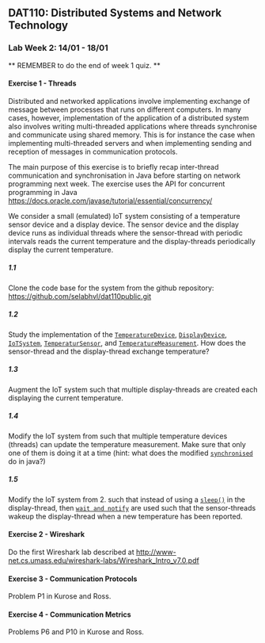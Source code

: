 ## DAT110: Distributed Systems and Network Technology

### Lab Week 2: 14/01 - 18/01

** REMEMBER to do the end of week 1 quiz. **

#### Exercise 1 - Threads

Distributed and networked applications involve implementing exchange of message between processes that runs on different computers. In many cases, however, implementation of the application of a distributed system also involves writing multi-threaded applications where threads synchronise and communicate using shared memory. This is for instance the case when implementing multi-threaded servers and when implementing sending and reception of messages in communication protocols.

The main purpose of this exercise is to briefly recap inter-thread communication and synchronisation in Java before starting on network programming next week. The exercise uses the API for concurrent programming in Java https://docs.oracle.com/javase/tutorial/essential/concurrency/

We consider a small (emulated) IoT system consisting of a temperature sensor device and a display device. The sensor device and the display device runs as individual threads where the sensor-thread with periodic intervals reads the current temperature and the display-threads periodically display the current temperature.

##### 1.1

Clone the code base for the system from the github repository: https://github.com/selabhvl/dat110public.git

##### 1.2

Study the implementation of the  [`TemperatureDevice`](https://github.com/selabhvl/dat110public/blob/master/week2/iotthreads/src/no/hvl/dat110/threading/TemperatureDevice.java), [`DisplayDevice`](https://github.com/selabhvl/dat110public/blob/master/week2/iotthreads/src/no/hvl/dat110/threading/DisplayDevice.java), [`IoTSystem`](https://github.com/selabhvl/dat110public/blob/master/week2/iotthreads/src/no/hvl/dat110/threading/IoTSystem.java), [`TemperaturSensor`](https://github.com/selabhvl/dat110public/blob/master/week2/iotthreads/src/no/hvl/dat110/threading/TemperatureSensor.java), and [`TemperatureMeasurement`](https://github.com/selabhvl/dat110public/blob/master/week2/iotthreads/src/no/hvl/dat110/threading/TemperatureMeasurement.java). How does the sensor-thread and the display-thread exchange temperature?

##### 1.3

Augment the IoT system such that multiple display-threads are created each displaying the current temperature.

##### 1.4

Modify the IoT system from such that multiple temperature devices (threads) can update the temperature measurement. Make sure that only one of them is doing it at a time (hint: what does the modified [`synchronised`](https://docs.oracle.com/javase/tutorial/essential/concurrency/syncmeth.html) do in java?)

##### 1.5

Modify the IoT system from 2. such that instead of using a [`sleep()`](https://docs.oracle.com/javase/tutorial/essential/concurrency/sleep.html) in the display-thread, then [`wait and notify`](https://docs.oracle.com/javase/tutorial/essential/concurrency/guardmeth.html) are used such that the sensor-threads wakeup the display-thread when a new temperature has been reported.

#### Exercise 2 - Wireshark

Do the first Wireshark lab described at http://www-net.cs.umass.edu/wireshark-labs/Wireshark_Intro_v7.0.pdf

#### Exercise 3 - Communication Protocols

Problem P1 in Kurose and Ross.

#### Exercise 4 - Communication Metrics

Problems P6 and P10 in Kurose and Ross.
